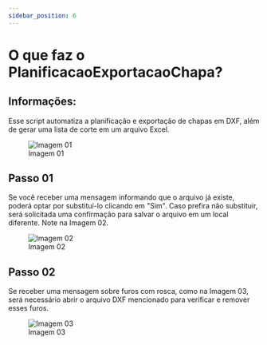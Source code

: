 ```yaml
---
sidebar_position: 6
---
```


# O que faz o PlanificacaoExportacaoChapa?

## Informações:

Esse script automatiza a planificação e exportação de chapas em DXF, além de gerar uma lista de corte em um arquivo Excel.

<figure>
    <img src="/img/inventor/ilogic/o-que-faz-o-planificacao-exportacao-chapa/img01.png" alt="Imagem 01" />
    <figcaption>Imagem 01</figcaption>
</figure>

## Passo 01
Se você receber uma mensagem informando que o arquivo já existe, poderá optar por substituí-lo clicando em "Sim". Caso prefira não substituir, será solicitada uma confirmação para salvar o arquivo em um local diferente. Note na Imagem 02.

<figure>
    <img src="/img/inventor/ilogic/o-que-faz-o-planificacao-exportacao-chapa/img02.png" alt="Imagem 02" />
    <figcaption>Imagem 02</figcaption>
</figure>

## Passo 02
Se receber uma mensagem sobre furos com rosca, como na Imagem 03, será necessário abrir o arquivo DXF mencionado para verificar e remover esses furos.

<figure>
    <img src="/img/inventor/ilogic/o-que-faz-o-planificacao-exportacao-chapa/img03.png" alt="Imagem 03" />
    <figcaption>Imagem 03</figcaption>
</figure>
